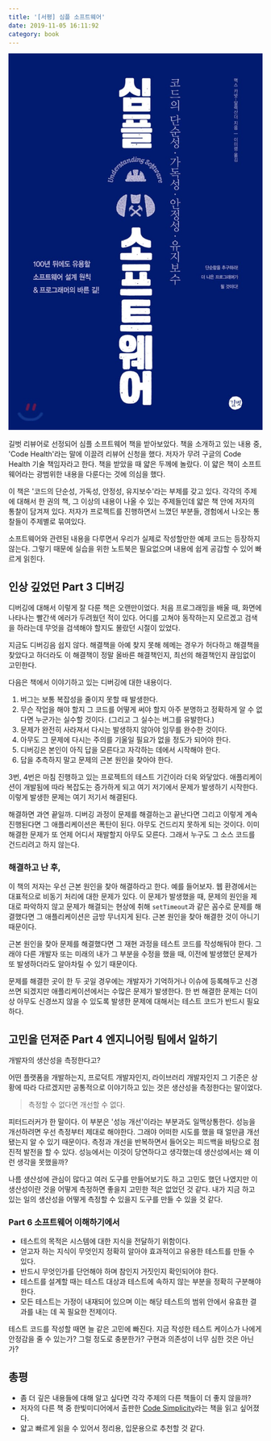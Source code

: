 ```yaml
---
title: '[서평] 심플 소프트웨어'
date: 2019-11-05 16:11:92
category: book
---
```


![simple_software](./images/simple_software.jpeg)

길벗 리뷰어로 선정되어 심플 소프트웨어 책을 받아보았다. 책을 소개하고 있는 내용 중, 'Code Health'라는 말에 이끌려 리뷰어 신청을 했다. 저자가 무려 구글의 Code Health 기술 책임자라고 한다. 책을 받았을 때 얇은 두께에 놀랐다. 이 얇은 책이 소프트웨어라는 광범위한 내용을 다룬다는 것에 의심을 했다.

이 책은 '코드의 단순성, 가독성, 안정성, 유지보수'라는 부제를 갖고 있다. 각각의 주제에 대해서 한 권의 책, 그 이상의 내용이 나올 수 있는 주제들인데 얇은 책 안에 저자의 통찰이 담겨져 있다. 저자가 프로젝트를 진행하면서 느꼈던 부분들, 경험에서 나오는 통찰들이 주제별로 묶여있다.

소프트웨어와 관련된 내용을 다루면서 우리가 실제로 작성할만한 예제 코드는 등장하지 않는다. 그렇기 때문에 실습을 위한 노트북은 필요없으며 내용에 쉽게 공감할 수 있어 빠르게 읽힌다.

## 인상 깊었던 Part 3 디버깅

디버깅에 대해서 이렇게 잘 다룬 책은 오랜만이었다. 처음 프로그래밍을 배울 때, 화면에 나타나는 빨간색 에러가 두려웠던 적이 있다. 어디를 고쳐야 동작하는지 모르겠고 검색을 하라는데 무엇을 검색해야 할지도 몰랐던 시절이 있었다.

지금도 디버깅음 쉽지 않다. 해결책을 아예 찾지 못해 헤메는 경우가 허다하고 해결책을 찾았다고 하더라도 이 해결책이 정말 올바른 해결책인지, 최선의 해결책인지 끊임없이 고민한다.

다음은 책에서 이야기하고 있는 디버깅에 대한 내용이다.

1. 버그는 보통 복잡성을 줄이지 못할 때 발생한다.
2. 무슨 작업을 해야 할지 그 코드를 어떻게 써야 할지 아주 분명하고 정확하게 알 수 없다면 누군가는 실수할 것이다. (그리고 그 실수는 버그를 유발한다.)
3. 문제가 완전히 사라져서 다시는 발생하지 않아야 임무를 완수한 것이다.
4. 아무도 그 문제에 다시는 주의를 기울일 필요가 없을 정도가 되어야 한다.
5. 디버깅은 본인이 아직 답을 모른다고 자각하는 데에서 시작해야 한다.
6. 답을 추측하지 말고 문제의 근본 원인을 찾아야 한다.

3번, 4번은 마침 진행하고 있는 프로젝트의 테스트 기간이라 더욱 와닿았다. 애플리케이션이 개발됨에 따라 복잡도는 증가하게 되고 여기 저기에서 문제가 발생하기 시작한다. 이렇게 발생한 문제는 여기 저기서 해결된다.

해결하면 과연 끝일까. 디버깅 과정이 문제를 해결하는고 끝난다면 그리고 이렇게 계속 진행된다면 그 애플리케이션은 폭탄이 된다. 아무도 건드리지 못하게 되는 것이다. 이미 해결한 문제가 또 언제 어디서 재발할지 아무도 모른다. 그래서 누구도 그 소스 코드를 건드리려고 하지 않는다.

### 해결하고 난 후,

이 책의 저자는 우선 근본 원인을 찾아 해결하라고 한다. 예를 들어보자. 웹 환경에서는 대표적으로 비동기 처리에 대한 문제가 있다. 이 문제가 발생했을 때, 문제의 원인을 제대로 파악하지 않고 문제가 해결되는 현상에 취해 `setTimeout`과 같은 꼼수로 문제를 해결했다면 그 애플리케이션은 금방 무너지게 된다. 근본 원인을 찾아 해결한 것이 아니기 때문이다.

근본 원인을 찾아 문제를 해결했다면 그 재현 과정을 테스트 코드를 작성해둬야 한다. 그래야 다른 개발자 또는 미래의 내가 그 부분을 수정을 했을 때, 이전에 발생했던 문제가 또 발생하더라도 알아차릴 수 있기 때문이다.

문제를 해결한 곳이 한 두 곳일 경우에는 개발자가 기억하거나 이슈에 등록해두고 신경쓰면 되겠지만 애플리케이션에서는 수많은 문제가 발생한다. 한 번 해결한 문제는 더이상 아무도 신경쓰지 않을 수 있도록 발생한 문제에 대해서는 테스트 코드가 반드시 필요하다.

## 고민을 던져준 Part 4 엔지니어링 팀에서 일하기

개발자의 생산성을 측정한다고?

어떤 플랫폼을 개발하는지, 프로덕트 개발자인지, 라이브러리 개발자인지 그 기준은 상황에 따라 다르겠지만 공통적으로 이야기하고 있는 것은 생산성을 측정한다는 말이었다.

> 측정할 수 없다면 개선할 수 없다.

피터드러커가 한 말이다. 이 부분은 '성능 개선'이라는 부분과도 일맥상통한다. 성능을 개선하려면 우선 측정부터 제대로 해야한다. 그래야 어떠한 시도를 했을 때 얼만큼 개선됐는지 알 수 있기 때문이다. 측정과 개선을 반복하면서 들어오는 피드백을 바탕으로 점진적 발전을 할 수 있다. 성능에서는 이것이 당연하다고 생각했는데 생산성에서는 왜 이런 생각을 못했을까?

나름 생산성에 관심이 많다고 여러 도구를 만들어보기도 하고 고민도 했던 나였지만 이 생산성이란 것을 어떻게 측정하면 좋을지 고민한 적은 없었던 것 같다. 내가 지금 하고 있는 일의 생산성을 어떻게 측정할 수 있을지 도구를 만들 수 있을 것 같다.

### Part 6 소프트웨어 이해하기에서

- 테스트의 목적은 시스템에 대한 지식을 전달하기 위함이다.
- 얻고자 하는 지식이 무엇인지 정확히 알아야 효과적이고 유용한 테스트를 만들 수 있다.
- 반드시 무엇인가를 단언해야 하며 참인지 거짓인지 확인되어야 한다.
- 테스트를 설계할 때는 테스트 대상과 테스트에 속하지 않는 부분을 정확히 구분해야 한다.
- 모든 테스트는 가정이 내재되어 있으며 이는 해당 테스트의 범위 안에서 유효한 결과를 내는 데 꼭 필요한 전제이다.

테스트 코드를 작성할 때면 늘 같은 고민에 빠진다. 지금 작성한 테스트 케이스가 나에게 안정감을 줄 수 있는가? 그럴 정도로 충분한가? 구현과 의존성이 너무 심한 것은 아닌가?

## 총평

- 좀 더 깊은 내용들에 대해 알고 싶다면 각각 주제의 다른 책들이 더 좋지 않을까?
- 저자의 다른 책 중 한빛미디어에서 출판한 [Code Simplicity](http://www.hanbit.co.kr/store/books/look.php?p_code=E5791931926)라는 책을 읽고 싶어졌다.
- 얇고 빠르게 읽을 수 있어서 정리용, 입문용으로 추천할 것 같다.
